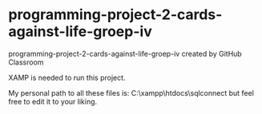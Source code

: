 # programming-project-2-cards-against-life-groep-iv
programming-project-2-cards-against-life-groep-iv created by GitHub Classroom

XAMP is needed to run this project.

My personal path to all these files is: C:\xampp\htdocs\sqlconnect
but feel free to edit it to your liking.

